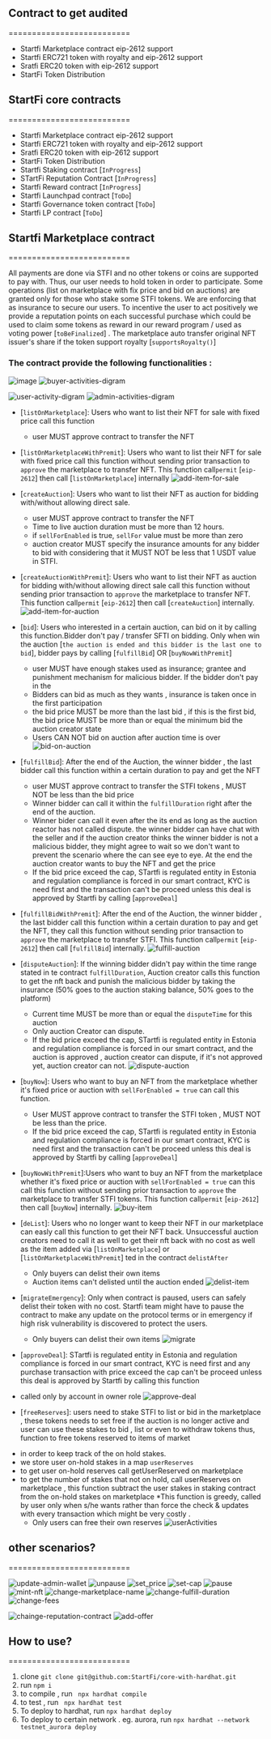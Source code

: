 ## Contract to get audited 
==========================

- Startfi Marketplace contract eip-2612 support
- Startfi ERC721 token with royalty and eip-2612 support
- Sratfi ERC20 token with eip-2612 support 
- StartFi Token Distribution
## StartFi core contracts 
==========================

- Startfi Marketplace contract eip-2612 support
- Startfi ERC721 token with royalty and eip-2612 support
- Sratfi ERC20 token with eip-2612 support 
- StartFi Token Distribution
- Startfi Staking contract [`InProgress`]
- STartFi Reputation Contract [`InProgress`]
- Startfi Reward contract [`InProgress`]
- Startfi Launchpad contract [`ToDo`]
- Startfi Governance token contract [`ToDo`]
- Startfi LP contract [`ToDo`]

## Startfi Marketplace contract 
==========================

All payments are done via STFI and no other tokens or coins are supported to pay with. Thus, our user needs to hold token in order to participate. Some operations (list on marketplace with fix price and bid on auctions) are granted only for those who stake some STFI tokens. We are enforcing that as insurance to secure our users. To incentive the user to act positively  we provide a reputation points on each successful purchase which could be used to claim some tokens as reward in our reward program / used as voting power [`toBeFinalized`] . The marketplace  auto transfer original NFT issuer's share if the token support royalty [`supportsRoyalty()`]   


### The contract provide the following functionalities :
![image](https://user-images.githubusercontent.com/10674070/134208756-30a40a23-cd4b-4384-9cc0-947538149378.png)
![buyer-activities-digram](https://user-images.githubusercontent.com/10674070/134208819-ada71adf-be27-411d-ae43-dc45c87af16c.png)

![user-activity-digram](https://user-images.githubusercontent.com/10674070/134208601-ebb14e09-0881-44b3-81d0-c042c84de0b8.png)
![admin-activities-digram](https://user-images.githubusercontent.com/10674070/134208872-733cce5f-ec8e-408b-9845-825852a69014.png)


- [`listOnMarketplace`]: Users who want to list their NFT for sale with fixed price call this function 
    - user MUST approve contract to transfer the NFT     

- [`listOnMarketplaceWithPremit`]: Users who want to list their NFT for sale with fixed price call this function without sending prior transaction to `approve` the marketplace to transfer NFT. This function call`permit` [`eip-2612`] then call [`listOnMarketplace`] internally
 ![add-item-for-sale](https://user-images.githubusercontent.com/10674070/134208929-6499ac39-4bba-40fd-8df2-b7d823a1232f.png)

- [`createAuction`]: Users who want to list their NFT as auction for bidding with/without allowing direct sale.
    - user MUST approve contract to transfer the NFT     
    - Time to live auction duration must be more than 12 hours.
    - if `sellForEnabled` is true, `sellFor` value must be more than zero
    - auction creator MUST specify the insurance amounts for any bidder to bid with considering that it MUST NOT be less that 1 USDT value in STFI. 
- [`createAuctionWithPremit`]: Users who want to list their NFT as auction for bidding with/without allowing direct sale call this function without sending prior transaction to `approve` the marketplace to transfer NFT. This function call`permit` [`eip-2612`] then call [`createAuction`] internally.
![add-item-for-auction](https://user-images.githubusercontent.com/10674070/134208989-881f8568-de01-4c40-a4a8-77fa71bfd780.png)

- [`bid`]: Users who interested in a certain auction, can bid on it by calling this   function.Bidder don't pay / transfer SFTI on bidding. Only when win the auction [`the auction is ended and this bidder is the last one to bid`], bidder pays by calling [`fulfillBid`] OR [`buyNowWithPremit`]
    - user MUST have enough stakes used as insurance; grantee and punishment mechanism for malicious bidder. If the bidder don't pay in the  
    - Bidders can bid as much as they wants , insurance is taken once in the first participation 
    - the bid price MUST be more than the last bid , if this is the first bid, the bid price MUST be more than or equal the minimum bid the auction creator state
    - Users CAN NOT bid on auction after auction time is over
![bid-on-auction](https://user-images.githubusercontent.com/10674070/134209020-0ad23c61-8aa6-4604-94c1-f9e4825baeff.png)

- [`fulfillBid`]: After the end of the Auction, the winner bidder , the last bidder call this function within a certain duration to pay and get the NFT
    - user MUST approve contract to transfer the STFI tokens , MUST NOT be less than the bid price     
    - Winner bidder can call it within the `fulfillDuration` right after the end of the auction.
    - Winner bider can call it even after the its end as long as the auction reactor has not called dispute. the winner bidder can have chat with the seller  and if the auction creator thinks the winner bidder is not a malicious bidder,  they might agree to wait so we don't want to prevent the scenario where the can see eye to eye. At the end the auction creator wants to buy the NFT and get the price
    - If the bid price exceed the cap, STartfi is regulated entity in Estonia and regulation compliance is forced in our smart contract, KYC is need first and the transaction can't be proceed unless this deal is approved by Startfi by calling [`approveDeal`] 
  
- [`fulfillBidWithPremit`]: After the end of the Auction, the winner bidder , the last bidder call this function within a certain duration to pay and get the NFT, they call this function without sending prior transaction to `approve` the marketplace to transfer STFI. This function call`permit` [`eip-2612`] then call [`fulfillBid`] internally.
![fulfill-auction](https://user-images.githubusercontent.com/10674070/134209087-44c536f0-40c5-4911-9efe-8de86c0b56be.png)

- [`disputeAuction`]: If the winning bidder didn't pay within the time range stated in te contract `fulfillDuration`, Auction creator calls this function to get the nft back and punish the malicious bidder by taking the insurance (50% goes to the auction staking balance, 50% goes to the platform)
    - Current time  MUST be more than or equal the `disputeTime` for this auction     
    - Only auction Creator can dispute.
    - If the bid price exceed the cap, STartfi is regulated entity in Estonia and regulation compliance is forced in our smart contract, and the auction is approved , auction creator can dispute, if it's not approved yet, auction creator can not.
![dispute-auction](https://user-images.githubusercontent.com/10674070/134209138-a13c7016-6771-4ad5-a9c2-a459eccd2806.png)

- [`buyNow`]: Users who want to buy an NFT from the marketplace whether it's fixed price or auction with `sellForEnabled = true` can call this function.
    - User MUST approve contract to transfer the STFI token , MUST NOT be less than the price.
   - If the bid price exceed the cap, STartfi is regulated entity in Estonia and regulation compliance is forced in our smart contract, KYC is need first and the transaction can't be proceed unless this deal is approved by Startfi by calling [`approveDeal`]
 

- [`buyNowWithPremit`]:Users who want to buy an NFT from the marketplace whether it's fixed price or auction with `sellForEnabled = true` can this call this function without sending prior transaction to `approve` the marketplace to transfer STFI tokens. This function call`permit` [`eip-2612`] then call [`buyNow`] internally.
![buy-item](https://user-images.githubusercontent.com/10674070/134209164-2c33cb88-42be-488a-9018-a0ebae98c956.png)

- [`deList`]: Users who no longer want to keep their NFT in our marketplace can easly call this function to get their NFT back. Unsuccessful auction creators need to call it as well to get their nft back with no cost as well as  the item added via [`listOnMarketplace`] or [`listOnMarketplaceWithPremit`]  ted in the contract `delistAfter`
    - Only buyers can delist their own items 
    - Auction items can't delisted until the auction ended
![delist-item](https://user-images.githubusercontent.com/10674070/134209183-c2a5b5c1-bbe9-48a2-8518-f08f364ac6fa.png)

- [`migrateEmergency`]: Only when contract is paused, users can safely delist their token with no cost. Startfi team might have to pause the contract to make any update on the protocol terms or in emergency if high risk vulnerability is discovered to protect the users.    
   - Only buyers can delist their own items 
![migrate](https://user-images.githubusercontent.com/10674070/134209244-76e7199e-8599-43b4-99d5-e6f95ec3967b.png)

- [`approveDeal`]:  STartfi is regulated entity in Estonia and regulation compliance is forced in our smart contract, KYC is need first and any purchase transaction with price exceed the cap can't be proceed unless this deal is approved by Startfi by calling this function
- called only by account in owner role
![approve-deal](https://user-images.githubusercontent.com/10674070/134209281-093dce75-4fda-4f2c-8471-b7b1214321e7.png)

- [`freeReserves`]:
users need to stake STFI to list or bid in the marketplace , these tokens needs to set free if the auction is no longer active and user can use these stakes to bid , list or even to withdraw tokens thus, function to free tokens reserved to items of market 
 *  in order to keep track of the on hold stakes.  
 * we store user on-hold stakes in a map `userReserves` 
 * to get user on-hold reserves call  getUserReserved on marketplace
 * to get the number of stakes that not on hold, call  userReserves on marketplace , this function subtract the user stakes in staking contract from the on-hold stakes on marketplace
*This function is greedy, called by user only when s/he wants rather than force the check & updates with every transaction which might be very costly .
   - Only users can free their own reserves 
 ![userActivities](https://user-images.githubusercontent.com/10674070/134209422-5f25278c-3a12-44c9-b016-8eca03bba736.png)

## other scenarios?
==========================



![update-admin-wallet](https://user-images.githubusercontent.com/10674070/134209518-fcebcffd-db40-4d36-a6af-6487ed3397f1.png)
![unpause](https://user-images.githubusercontent.com/10674070/134209554-24d3220a-52eb-4cdf-a7bb-55eab1ecb85d.png)
![set_price](https://user-images.githubusercontent.com/10674070/134209585-1b4d091d-79f8-41fc-b76a-a68de63697d1.png)
![set-cap](https://user-images.githubusercontent.com/10674070/134209605-e3bd0cf0-88dd-487b-93dc-d69504b4ebf6.png)
![pause](https://user-images.githubusercontent.com/10674070/134209643-2f2260cc-4777-4a0e-9295-843546015e99.png)
![mint-nft](https://user-images.githubusercontent.com/10674070/134209706-1c70f6cd-e3c2-41ba-962d-a7d1e3f38e62.png)
![change-marketplace-name](https://user-images.githubusercontent.com/10674070/134209731-361201fc-7ba3-467d-ade5-a8c3cf9d39dc.png)
![change-fulfill-duration](https://user-images.githubusercontent.com/10674070/134209770-83babf4d-8400-4532-b8a9-fcd7d11b570f.png)
![change-fees](https://user-images.githubusercontent.com/10674070/134209801-e1990dd0-83ad-493b-8b0e-21c2166cdebc.png)

![chainge-reputation-contract](https://user-images.githubusercontent.com/10674070/134209904-5bd1b920-446f-44e9-a4a9-96e2eb9e6b33.png)
![add-offer](https://user-images.githubusercontent.com/10674070/134209941-b90d03e1-8c9b-4220-be81-977cfdaf8987.png)

## How to use?
==========================
1. clone `git clone git@github.com:StartFi/core-with-hardhat.git` 
2. run `npm i `
3. to compile , run ` npx hardhat compile`
4. to test , run ` npx hardhat test`
5. To deploy to hardhat, run `npx hardhat deploy`
6. To deploy to certain network . eg. aurora, run `npx hardhat --network testnet_aurora deploy `

